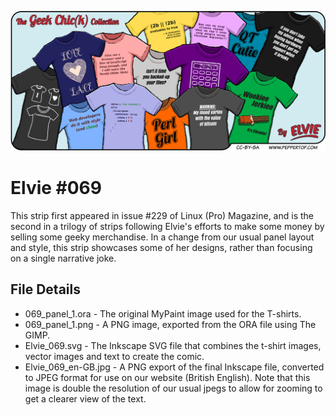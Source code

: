 ![Elvie comic strip #069](Elvie_069_en-GB.jpg)

Elvie #069
==========
This strip first appeared in issue #229 of Linux (Pro) Magazine, and is the second in a trilogy of strips following
Elvie's efforts to make some money by selling some geeky merchandise. In a change from our usual panel layout and
style, this strip showcases some of her designs, rather than focusing on a single narrative joke.


File Details
------------
* 069_panel_1.ora     - The original MyPaint image used for the T-shirts.
* 069_panel_1.png     - A PNG image, exported from the ORA file using The GIMP.
* Elvie_069.svg       - The Inkscape SVG file that combines the t-shirt images, vector images and text to create the comic.
* Elvie_069_en-GB.jpg - A PNG export of the final Inkscape file, converted to JPEG format for use on our website (British English). Note that this image is double the resolution of our usual jpegs to allow for zooming to get a clearer view of the text.




